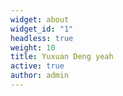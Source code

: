 ```yaml
---
widget: about
widget_id: "1"
headless: true
weight: 10
title: Yuxuan Deng yeah
active: true
author: admin
---
```

